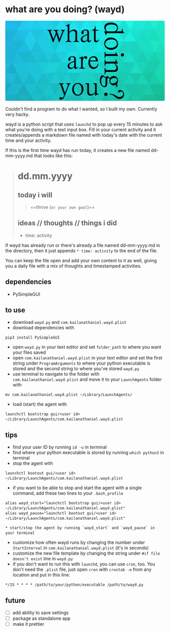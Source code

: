 # what are you doing? (wayd)

![wayd](wayd.png)

Couldn't find a program to do what I wanted, so I built my own. Currently very hacky.

wayd is a python script that uses `launchd` to pop up every 15 minutes to ask what you're doing with a text input box. Fill in your current activity and it creates/appends a markdown file named with today's date with the current time and your activity.

If this is the first time wayd has run today, it creates a new file named dd-mm-yyyy.md that looks like this:

> # dd.mm.yyyy
>## today i will
>>==thrive (`or your own goal`)==
>
>## ideas // thoughts // things i did
>* time: activity

If wayd has already run or there's already a file named dd-mm-yyyy.md in the directory, then it just appends `* time: activity` to the end of the file.

You can keep the file open and add your own content to it as well, giving you a daily file with a mix of thoughts and timestamped activities.

## dependencies
* PySimpleGUI

## to use
* download `wayd.py` and `com.kailanathaniel.wayd.plist`
* download dependencies with
```
pip3 install PySimpleGUI
```
* open `wayd.py` in your text editor and set `folder_path` to where you want your files saved
* open `com.kailanathaniel.wayd.plist` in your text editor and set the first string under `ProgramArguments` to where your python executable is stored and the second string to where you've stored `wayd.py`
* use terminal to navigate to the folder with `com.kailanathaniel.wayd.plist` and move it to your `LaunchAgents` folder with
```
mv com.kailanathaniel.wayd.plist ~/Library/LaunchAgents/
```
* load (start) the agent with
```
launchctl bootstrap gui/<user id> ~/Library/LaunchAgents/com.kailanathaniel.wayd.plist
```

## tips
* find your user ID by running `id -u` in terminal
* find where your python executable is stored by running `which python3` in terminal
* stop the agent with
```
launchctl bootout gui/<user id> ~/Library/LaunchAgents/com.kailanathaniel.wayd.plist
```
* if you want to be able to stop and start the agent with a single command, add these two lines to your `.bash_profile`
```
alias wayd_start="launchctl bootstrap gui/<user id> ~/Library/LaunchAgents/com.kailanathaniel.wayd.plist"
alias wayd_pause="launchctl bootout gui/<user id> ~/Library/LaunchAgents/com.kailanathaniel.wayd.plist"
```

    * start/stop the agent by running `wayd_start` and `wayd_pause` in your terminal

* customize how often wayd runs by changing the number under `StartInterval` in `com.kailanathaniel.wayd.plist` (it's in seconds)
* customize the new file template by changing the string under `#if file doesn't exist` line in `wayd.py`
* if you don't want to run this with `launchd`, you can use `cron`, too. You don't need the `.plist` file, just open `cron` with `crontab -e` from any location and put in this line:

```
*/15 * * * * /path/to/your/python/executable /path/to/wayd.py
```


## future
* [ ] add ability to save settings
* [ ] package as standalone app
* [ ] make it prettier
